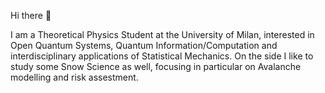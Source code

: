 Hi there 👋

I am a Theoretical Physics Student at the University of Milan, interested in Open Quantum Systems, Quantum Information/Computation and interdisciplinary applications of Statistical Mechanics. 
On the side I like to study some Snow Science as well, focusing in particular on Avalanche modelling and risk assestment.
